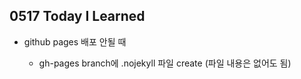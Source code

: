 ## 0517 Today I Learned

- github pages 배포 안될 때

    - gh-pages branch에 .nojekyll 파일 create (파일 내용은 없어도 됨)